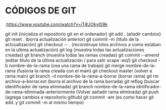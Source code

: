 # CÓDIGOS DE GIT
.https://www.youtube.com/watch?v=iT4UOkyI09k

 git init (inicializa el repositorio git en el ordenador)
 git add . (añadir cambios)
 git reset . (borra actualización anterior)
 git commit -m (título de la actcualización)
 git checkout -- . (reconstruye lolos archivos a como estaban en la ultima actualización)
 git log (muestra todas las actualizaciones creadas)
 git branch (muestra todas las ramas creadas)
 git commit --amend (editar título de la última actualización / para salir scape :wq!)
 git checkout -b nombre-de-la-rama (cea una rama de trabajo)
 git merge nombre-de-la-rama (fusiona la rama creada con el main)
 git checkout master (volver a rama main)
 git branch -d nombre-de-la-rama-a-borrar (borrar rama)
 git rm archivo-a-borrar.ext (borra el archivo de la rama borrada)
 git reflog (buscar identificador de rama eliminada)
 git branch nombre-de-la-rama idntificador-de-rama-eliminada-anteriormente (Volver aañadir rama eliminada)
 git push (agrega cambios a repositorio github)
 git commit -am (es como hacer git add. y git commit -m al mismo tiempo)
